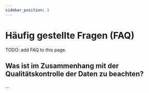 ```yaml
---
sidebar_position: 3
---
```


# Häufig gestellte Fragen (FAQ)

TODO: add FAQ to this page.

## Was ist im Zusammenhang mit der Qualitätskontrolle der Daten zu beachten?
...
